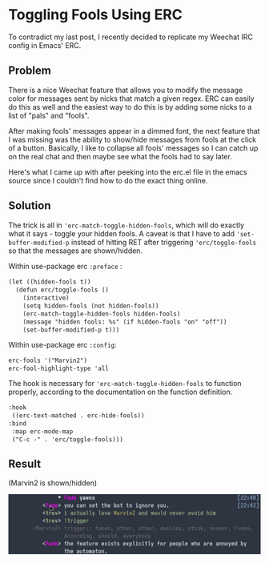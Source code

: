 # Toggling Fools Using ERC
<!-- %TIMESTAMP=1726775619% -->

To contradict my last post, I recently decided to replicate my Weechat IRC
config in Emacs' ERC.

## Problem

There is a nice Weechat feature that allows you to modify the message color for
messages sent by nicks that match a given regex. ERC can easily do this as well
and the easiest way to do this is by adding some nicks to a list of "pals" and
"fools".

After making fools' messages appear in a dimmed font, the next feature that I
was missing was the ability to show/hide messages from fools at the click of a
button. Basically, I like to collapse all fools' messages so I can catch up on
the real chat and then maybe see what the fools had to say later.

Here's what I came up with after peeking into the erc.el file in the emacs
source since I couldn't find how to do the exact thing online.

## Solution

The trick is all in `'erc-match-toggle-hidden-fools`, which will do exactly what
it says - toggle your hidden fools. A caveat is that I have to add
`'set-buffer-modified-p` instead of hitting RET after triggering
`'erc/toggle-fools` so that the messages are shown/hidden.

Within use-package erc `:preface` :

```elisp
(let ((hidden-fools t))
  (defun erc/toggle-fools ()
    (interactive)
    (setq hidden-fools (not hidden-fools))
    (erc-match-toggle-hidden-fools hidden-fools)
    (message "hidden fools: %s" (if hidden-fools "on" "off"))
    (set-buffer-modified-p t)))
```

Within use-package erc  `:config`:

```elisp
erc-fools '("Marvin2")
erc-fool-highlight-type 'all
```

The hook is necessary for `'erc-match-toggle-hidden-fools` to function properly,
according to the documentation on the function definition.

```elisp
:hook
 ((erc-text-matched . erc-hide-fools))
:bind
 :map erc-mode-map
 ("C-c -" . 'erc/toggle-fools)))
```

## Result
(Marvin2 is shown/hidden)

![Toggle fools](../static/assets/erc_fools.gif)
